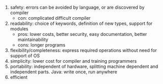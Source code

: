 1. safety: errors can be avoided by language, or are discovered by compiler
	- con: complicated difficult compiler
2. readability: choice of keywords, definition of new types, support for modules
	- pros: lower costs, better security, easy documentation, better maintainability
	- cons: longer programs
3. flexibility/completeness: express required operations without need for support of OS
4. simplicity: lower cost for compiler and training programmers
5. portability: independent of hardware, splitting machine dependent and independent parts. Java: write once, run anywhere
6. efficient